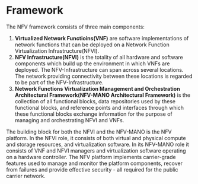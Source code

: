 # Framework

The NFV framework consists of three main components:

1. **Virtualized Network Functioins(VNF)** are software implementations of network functions that can be deployed on a Network Function Virtualization Infrastructure(NFVI).
2. **NFV Infrastructure(NFVI)** is the totality of all hardware and software components which build up the environment in which VNFs are deployed. The NFV-Infrastructure can span across several locations. The network providing connectivity between these locations is regarded to be part of the NFV-Infrastructure.
3. **Network Functions Virtualization Management and Orchestration Architectural Framework(NFV-MANO Architectural Framework)** is the collection of all functional blocks, data repositories used by these functional blocks, and reference points and interfaces through which these functional blocks exchange information for the purpose of managing and orchestrating NFVI and VNFs.

The building block for both the NFVI and the NFV-MANO is the NFV platform. In the NFVI role, it consists of both virtual and physical compute and storage resources, and virtualization software. In its NFV-MANO role it consists of VNF and NFVI managers and virtualization software operating on a hardware controller. The NFV platform implements carrier-grade features used to manage and monitor the platform components, recover from failures and provide effective security - all required for the public carrier network.
